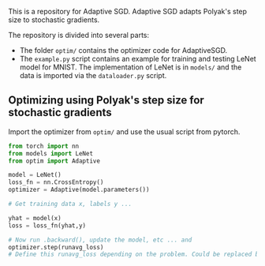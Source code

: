 This is a repository for Adaptive SGD. Adaptive SGD adapts Polyak's step size to stochastic gradients.

The repository is divided into several parts:
  * The folder `optim/` contains the optimizer code for AdaptiveSGD.
  * The `example.py` script contains an example for training and testing LeNet model for MNIST. The implementation of LeNet is in `models/` and the data is imported via the `dataloader.py` script. 

## Optimizing using Polyak's step size for stochastic gradients
Import the optimizer from `optim/` and use the usual script from pytorch.

```python
from torch import nn
from models import LeNet
from optim import Adaptive

model = LeNet()
loss_fn = nn.CrossEntropy()
optimizer = Adaptive(model.parameters())

# Get training data x, labels y ...

yhat = model(x)
loss = loss_fn(yhat,y) 

# Now run .backward(), update the model, etc ... and
optimizer.step(runavg_loss)
# Define this runavg_loss depending on the problem. Could be replaced by a true training loss if available.
```

